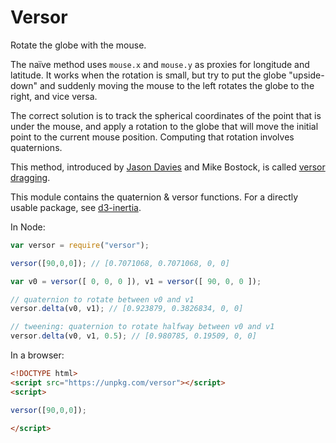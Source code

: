 # Versor

Rotate the globe with the mouse.

The naïve method uses `mouse.x` and `mouse.y` as proxies for longitude and latitude. It works when the rotation is small, but try to put the globe "upside-down" and suddenly moving the mouse to the left rotates the globe to the right, and vice versa.

The correct solution is to track the spherical coordinates of the point that is under the mouse, and apply a rotation to the globe that will move the initial point to the current mouse position. Computing that rotation involves quaternions.

This method, introduced by [Jason Davies](https://www.jasondavies.com/maps/rotate/) and Mike Bostock, is called [versor dragging](https://gist.github.com/mbostock/7ea1dde508cec6d2d95306f92642bc42).

This module contains the quaternion & versor functions. For a directly usable package, see [d3-inertia](https://github.com/Fil/d3-inertia).


In Node:

```js
var versor = require("versor");

versor([90,0,0]); // [0.7071068, 0.7071068, 0, 0]

var v0 = versor([ 0, 0, 0 ]), v1 = versor([ 90, 0, 0 ]);

// quaternion to rotate between v0 and v1
versor.delta(v0, v1); // [0.923879, 0.3826834, 0, 0]

// tweening: quaternion to rotate halfway between v0 and v1
versor.delta(v0, v1, 0.5); // [0.980785, 0.19509, 0, 0]


```

In a browser:

```html
<!DOCTYPE html>
<script src="https://unpkg.com/versor"></script>
<script>

versor([90,0,0]);

</script>
```
